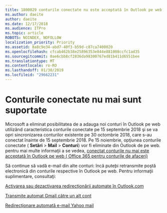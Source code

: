 ```yaml
---
title: 1800029 conturile conectate nu este acceptată în Outlook pe web
ms.author: daeite
author: daeite
ms.date: 12/17/2018
ms.audience: ITPro
ms.topic: article
ROBOTS: NOINDEX, NOFOLLOW
localization_priority: Priority
ms.assetid: 8a8c9e34-abd7-40f3-b59d-c87ca7400020
ms.openlocfilehash: cfcab462b38e25896353e844e881008ccfc1ad35
ms.sourcegitcommit: 0ae6cbb8cf2836da98300767ed81b411d6551bee
ms.translationtype: MT
ms.contentlocale: ro-RO
ms.lasthandoff: 01/30/2019
ms.locfileid: "29662231"
---
```

# <a name="connected-accounts-are-no-longer-supported"></a>Conturile conectate nu mai sunt suportate

Microsoft a eliminat posibilitatea de a adauga noi conturi în Outlook pe web utilizând caracteristica conturile conectate pe 15 septembrie 2018 şi se va opri sincronizarea conturilor existente pe 30 octombrie 2018, care s-au conectat înainte de 15 septembrie 2018. Pe 15 noiembrie, opţiunea conturile conectate ( **Setări** \> **Mail** \> **Conturi**) vor fi eliminate din Outlook de pe web. pentru mai multe informaţii a se vedea, [conectat conturile nu mai este acceptată în Outlook pe web ( Office 365 pentru conturile de afaceri)](https://support.office.com/article/Connected-accounts-is-no-longer-supported-in-Outlook-on-the-web-Office-365-for-business-accounts-5cc526bf-e928-4a99-8b9f-5e089df7d887)
  
Să continue să vadă e-mail din alte conturi: încă puteþi retransmite poştă electronică din conturile respective în Outlook pe web. Pentru informaţii suplimentare, consultaţi:
  
[Activarea sau dezactivarea redirecţionării automate în Outlook.com](https://go.microsoft.com/fwlink/?linkid=2038346)
  
[Transmite automat Gmail cãtre un alt cont](https://support.google.com/mail/answer/10957?hl=en)
  
[Redirecţionare automată e-mail Yahoo mail](https://help.yahoo.com/kb/SLN22028.mdl?guccounter=1)
  


